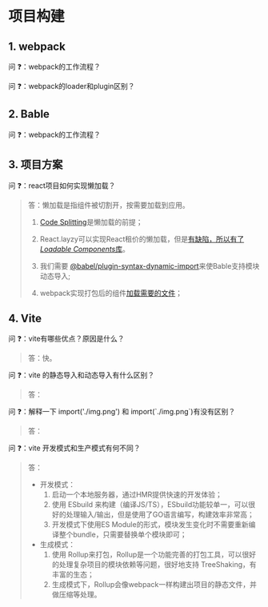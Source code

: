 # 项目构建

## 1. webpack

问 ❓：webpack的工作流程？

> 

问 ❓：webpack的loader和plugin区别？

## 2. Bable

问 ❓：webpack的工作流程？

> 

## 3. 项目方案

问 ❓：react项目如何实现懒加载？

> 答：懒加载是指组件被切割开，按需要加载到应用。
>
> 1. [Code Splitting](https://v5.reactrouter.com/web/guides/code-splitting)是懒加载的前提；
>
> 2. React.layzy可以实现React租价的懒加载，但是[有缺陷，所以有了 *Loadable Components*库](https://loadable-components.com/docs/loadable-vs-react-lazy/)。
>
> 3. 我们需要 [@babel/plugin-syntax-dynamic-import](https://www.npmjs.com/package/@babel/plugin-syntax-dynamic-import)来使Bable支持模块动态导入;
> 4. webpack实现打包后的组件[加载需要的文件](https://juejin.cn/post/6850418111599165448)；

## 4. Vite

问 ❓：vite有哪些优点？原因是什么？

> 答：快。

问 ❓：vite 的静态导入和动态导入有什么区别？

> 答：

问 ❓：解释一下 import('./img.png') 和 import(\`./img.png\`)有没有区别？

> 答：

问 ❓：vite 开发模式和生产模式有何不同？

> 答：
>
> - 开发模式：
>   1. 启动一个本地服务器，通过HMR提供快速的开发体验；
>   2. 使用 ESbuild 来构建（编译JS/TS），ESbuild功能较单一，可以很好的处理输入/输出，但是使用了GO语言编写，构建效率非常高；
>   3. 开发模式下使用ES Module的形式，模块发生变化时不需要重新编译整个bundle，只需要替换单个模块即可；
> - 生成模式：
>   1. 使用 Rollup来打包，Rollup是一个功能完善的打包工具，可以很好的处理复杂项目的模块依赖等问题，很好地支持 TreeShaking，有丰富的生态；
>   2. 生成模式下，Rollup会像webpack一样构建出项目的静态文件，并做压缩等处理。
